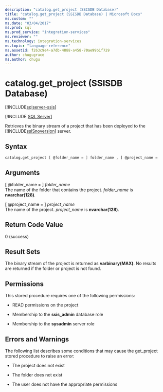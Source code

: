 ```yaml
---
description: "catalog.get_project (SSISDB Database)"
title: "catalog.get_project (SSISDB Database) | Microsoft Docs"
ms.custom: ""
ms.date: "03/04/2017"
ms.prod: sql
ms.prod_service: "integration-services"
ms.reviewer: ""
ms.technology: integration-services
ms.topic: "language-reference"
ms.assetid: f263c9e4-a7db-4888-a458-70ae99b1f729
author: chugugrace
ms.author: chugu
---
```

# catalog.get_project (SSISDB Database)

[!INCLUDE[sqlserver-ssis](../../includes/applies-to-version/sqlserver-ssis.md)]


[!INCLUDE [SQL Server](../../includes/applies-to-version/sqlserver.md)]

  Retrieves the binary stream of a project that has been deployed to the [!INCLUDE[ssISnoversion](../../includes/ssisnoversion-md.md)] server.  
  
## Syntax  
  
```sql  
catalog.get_project [ @folder_name = ] folder_name , [ @project_name = ] project_name   
```  
  
## Arguments  
 [ @folder_name = ] *folder_name*  
 The name of the folder that contains the project. *folder_name* is **nvarchar(128)**.  
  
 [ @project_name = ] *project_name*  
 The name of the project. *project_name* is **nvarchar(128)**.  
  
## Return Code Value  
 0 (success)  
  
## Result Sets  
 The binary stream of the project is returned as **varbinary(MAX)**. No results are returned if the folder or project is not found.  
  
## Permissions  
 This stored procedure requires one of the following permissions:  
  
-   READ permissions on the project  
  
-   Membership to the **ssis_admin** database role  
  
-   Membership to the **sysadmin** server role  
  
## Errors and Warnings  
 The following list describes some conditions that may cause the get_project stored procedure to raise an error:  
  
-   The project does not exist  
  
-   The folder does not exist  
  
-   The user does not have the appropriate permissions  
  
  
